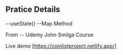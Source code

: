 ## Pratice Details

--useState()
--Map Method

From -- Udemy John Smilga Course

Live demo [https://coinlistproject.netlify.app/]
